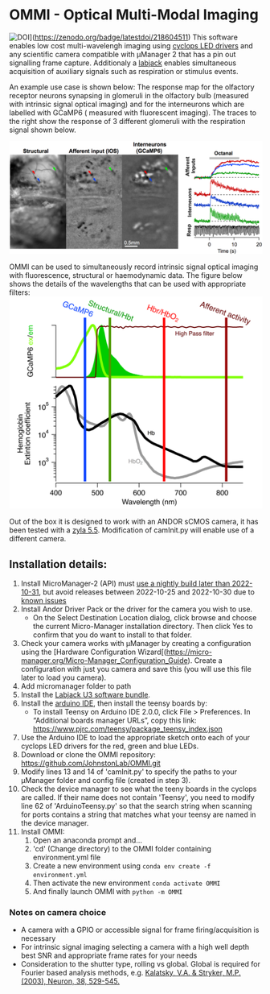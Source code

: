 # OMMI - Optical Multi-Modal Imaging
![DOI](https://zenodo.org/badge/218604511.svg)](https://zenodo.org/badge/latestdoi/218604511)
This software enables low cost multi-wavelengh imaging using [cyclops LED drivers](https://open-ephys.org/cyclops) and any scientific camera compatible with µManager 2 that has a pin out signalling frame capture. Additionaly a [labjack](https://labjack.com/products/u3-hv) enables simultaneous acquisition of auxiliary signals such as respiration or stimulus events.

An example use case is shown below: The response map for the olfactory receptor neurons synapsing in glomeruli in the olfactory bulb (measured with intrinsic signal optical imaging) and for the interneurons which are labelled with GCaMP6 ( measured with fluorescent imaging). The traces to the right show the response of 3 different glomeruli with the respiration signal shown below.

![figure showing OMMI in use](https://github.com/JohnstonLab/OMMI/blob/dev/Image.jpeg)

OMMI can be used to simultaneously record intrinsic signal optical imaging with fluorescence, structural or haemodynamic data. The figure below shows the details of the wavelengths that can be used with appropriate filters:
![figure showing the optical spectra and filters relevant for OMMI](https://github.com/JohnstonLab/OMMI/blob/dev/OMMISpectra.png)

Out of the box it is designed to work with an ANDOR sCMOS camera, it has been tested with a [zyla 5.5](https://andor.oxinst.com/products/scmos-camera-series/zyla-5-5-scmos#product-information-tabs). Modification of camInit.py will enable use of a different camera.

## Installation details:
1. Install MicroManager-2 (API) must [use a nightly build later than 2022-10-31](https://micro-manager.org/Micro-Manager_Nightly_Builds), but avoid   releases between 2022-10-25 and 2022-10-30 due to [known issues](https://github.com/micro-manager/mmCoreAndDevices/issues/288)  
2. Install Andor Driver Pack or the driver for the camera you wish to use.
   - On the Select Destination Location dialog, click browse and choose the current Micro-Manager installation directory. Then click Yes to confirm that you do want to install to that folder.
3. Check your camera works with µManager by creating a configuration using the [Hardware Configuration Wizard[(https://micro-manager.org/Micro-Manager_Configuration_Guide). Create a configuration with just you camera and save this (you will use this file later to load you camera). 
4. Add micromanager folder to path 
5. Install the [Labjack U3 software bundle](https://labjack.com/pages/support?doc=/quickstart/u3/u3-quickstart-for-windows-overview/). 
5. Install the [arduino IDE](https://www.arduino.cc/en/software), then install the teensy boards by:  
	- To install Teensy on Arduino IDE 2.0.0, click File > Preferences.  In “Additional boards manager URLs”, copy this link: https://www.pjrc.com/teensy/package_teensy_index.json
6. Use the Arduino IDE to load the appropriate sketch onto each of your cyclops LED drivers for the red, green and blue LEDs.
7. Download or clone the OMMI repository:  https://github.com/JohnstonLab/OMMI.git
8. Modify lines 13 and 14 of 'camInit.py' to specify the paths to your µManager folder and config file (created in step 3).
9. Check the device manager to see what the teeny boards in the cyclops are called. If their name does not contain 'Teensy', you need to modify line 62 of 'ArduinoTeensy.py' so that the search string when scanning for ports contains a string that matches what your teensy are named in the device manager.
10. Install OMMI:
	1. Open an anaconda prompt and...
	2. 'cd' (Change directory) to the OMMI folder containing environment.yml file
	3. Create a new environment using `conda env create -f environment.yml`
	4. Then activate the new environment `conda activate OMMI`
	5. And finally launch OMMI with `python -m OMMI`


### Notes on camera choice
- A camera with a GPIO or accessible signal for frame firing/acquisition is necessary
- For intrinsic signal imaging selecting a camera with a high well depth best SNR and appropriate frame rates for your needs
- Consideration to the shutter type, rolling vs global. Global is required for Fourier based analysis methods, e.g. [Kalatsky, V.A. & Stryker, M.P. (2003), Neuron, 38, 529-545.](10.1016/s0896-6273(03)00286-1) 